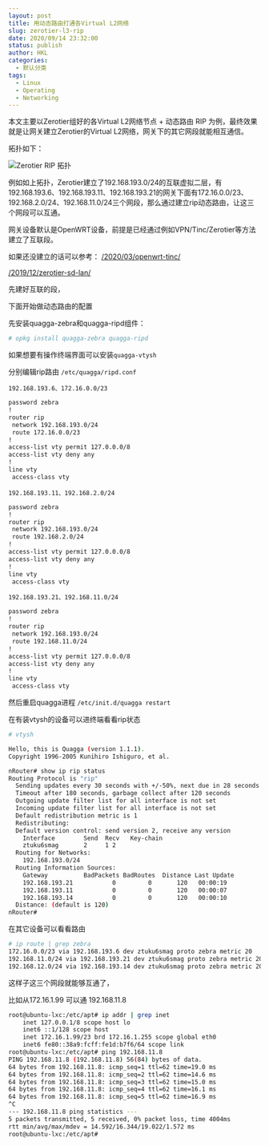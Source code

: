 ```yaml
---
layout: post
title: 用动态路由打通各Virtual L2网络
slug: zerotier-l3-rip
date: 2020/09/14 23:32:00
status: publish
author: HKL
categories: 
  - 默认分类
tags: 
  - Linux
  - Operating
  - Networking
---
```


本文主要以Zerotier组好的各Virtual L2网络节点 + 动态路由 RIP 为例，最终效果就是让网关建立Zerotier的Virtual L2网络，网关下的其它网段就能相互通信。

拓扑如下：

![Zerotier RIP 拓扑][1]

例如如上拓扑，Zerotier建立了192.168.193.0/24的互联虚拟二层，有192.168.193.6、192.168.193.11、192.168.193.21的网关下面有172.16.0.0/23、192.168.2.0/24、192.168.11.0/24三个网段，那么通过建立rip动态路由，让这三个网段可以互通。

网关设备默认是OpenWRT设备，前提是已经通过例如VPN/Tinc/Zerotier等方法建立了互联段。

如果还没建立的话可以参考：
[/2020/03/openwrt-tinc/](/2020/03/openwrt-tinc/)

[/2019/12/zerotier-sd-lan/](/2019/12/zerotier-sd-lan/)

先建好互联的段，

下面开始做动态路由的配置

<!--more-->

先安装quagga-zebra和quagga-ripd组件：

```bash
# opkg install quagga-zebra quagga-ripd
```

如果想要有操作终端界面可以安装`quagga-vtysh`

分别编辑rip路由
`/etc/quagga/ripd.conf`

`192.168.193.6、172.16.0.0/23`
```bash
password zebra
!
router rip
 network 192.168.193.0/24
 route 172.16.0.0/23
!
access-list vty permit 127.0.0.0/8
access-list vty deny any
!
line vty
 access-class vty
```

`192.168.193.11、192.168.2.0/24`
```bash
password zebra
!
router rip
 network 192.168.193.0/24
 route 192.168.2.0/24
!
access-list vty permit 127.0.0.0/8
access-list vty deny any
!
line vty
 access-class vty
```

`192.168.193.21、192.168.11.0/24`
```bash
password zebra
!
router rip
 network 192.168.193.0/24
 route 192.168.11.0/24
!
access-list vty permit 127.0.0.0/8
access-list vty deny any
!
line vty
 access-class vty
```

然后重启quagga进程
`/etc/init.d/quagga restart`

在有装vtysh的设备可以进终端看看rip状态
```bash
# vtysh

Hello, this is Quagga (version 1.1.1).
Copyright 1996-2005 Kunihiro Ishiguro, et al.

nRouter# show ip rip status
Routing Protocol is "rip"
  Sending updates every 30 seconds with +/-50%, next due in 28 seconds
  Timeout after 180 seconds, garbage collect after 120 seconds
  Outgoing update filter list for all interface is not set
  Incoming update filter list for all interface is not set
  Default redistribution metric is 1
  Redistributing:
  Default version control: send version 2, receive any version
    Interface        Send  Recv   Key-chain
    ztuku6smag       2     1 2
  Routing for Networks:
    192.168.193.0/24
  Routing Information Sources:
    Gateway          BadPackets BadRoutes  Distance Last Update
    192.168.193.21           0         0       120   00:00:19
    192.168.193.11           0         0       120   00:00:07
    192.168.193.14           0         0       120   00:00:10
  Distance: (default is 120)
nRouter#

```

在其它设备可以看看路由
```bash
# ip route | grep zebra
172.16.0.0/23 via 192.168.193.6 dev ztuku6smag proto zebra metric 20
192.168.11.0/24 via 192.168.193.21 dev ztuku6smag proto zebra metric 20
192.168.12.0/24 via 192.168.193.14 dev ztuku6smag proto zebra metric 20

```
这样子这三个网段就能够互通了，

比如从172.16.1.99 可以通 192.168.11.8
```bash 
root@ubuntu-lxc:/etc/apt# ip addr | grep inet
    inet 127.0.0.1/8 scope host lo
    inet6 ::1/128 scope host 
    inet 172.16.1.99/23 brd 172.16.1.255 scope global eth0
    inet6 fe80::38a9:fcff:fe1d:b7f6/64 scope link 
root@ubuntu-lxc:/etc/apt# ping 192.168.11.8
PING 192.168.11.8 (192.168.11.8) 56(84) bytes of data.
64 bytes from 192.168.11.8: icmp_seq=1 ttl=62 time=19.0 ms
64 bytes from 192.168.11.8: icmp_seq=2 ttl=62 time=14.6 ms
64 bytes from 192.168.11.8: icmp_seq=3 ttl=62 time=15.0 ms
64 bytes from 192.168.11.8: icmp_seq=4 ttl=62 time=16.1 ms
64 bytes from 192.168.11.8: icmp_seq=5 ttl=62 time=16.9 ms
^C
--- 192.168.11.8 ping statistics ---
5 packets transmitted, 5 received, 0% packet loss, time 4004ms
rtt min/avg/max/mdev = 14.592/16.344/19.022/1.572 ms
root@ubuntu-lxc:/etc/apt# 
```

  [1]: https://imgur.com/download/MDg1hzo/



